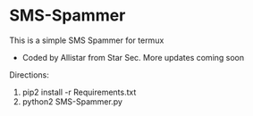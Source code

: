 # SMS-Spammer
This is a simple SMS Spammer for termux
- Coded by Allistar from Star Sec.
More updates coming soon

Directions: 
1. pip2 install -r Requirements.txt
2. python2 SMS-Spammer.py
